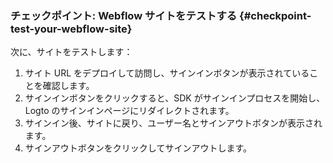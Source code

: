 ### チェックポイント: Webflow サイトをテストする {#checkpoint-test-your-webflow-site}

次に、サイトをテストします：

1. サイト URL をデプロイして訪問し、サインインボタンが表示されていることを確認します。
2. サインインボタンをクリックすると、SDK がサインインプロセスを開始し、Logto のサインインページにリダイレクトされます。
3. サインイン後、サイトに戻り、ユーザー名とサインアウトボタンが表示されます。
4. サインアウトボタンをクリックしてサインアウトします。
